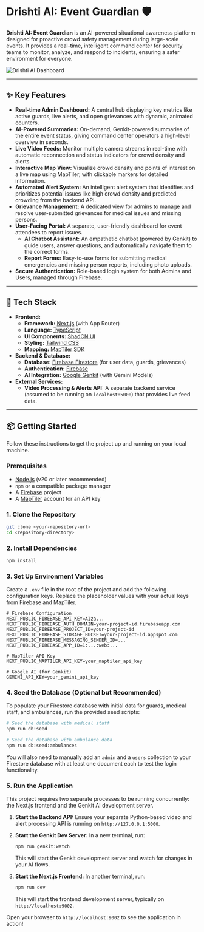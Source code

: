 # Drishti AI: Event Guardian 🛡️

**Drishti AI: Event Guardian** is an AI-powered situational awareness platform designed for proactive crowd safety management during large-scale events. It provides a real-time, intelligent command center for security teams to monitor, analyze, and respond to incidents, ensuring a safer environment for everyone.

![Drishti AI Dashboard](https://res.cloudinary.com/dams0r5uk/image/upload/v1755239920/e0596e3ca77b7bdadbf4e6a58e4f4b4221dbe2807421542949fae856a4d157f8_z2rcvo.png)

---

## ✨ Key Features

*   **Real-time Admin Dashboard:** A central hub displaying key metrics like active guards, live alerts, and open grievances with dynamic, animated counters.
*   **AI-Powered Summaries:** On-demand, Genkit-powered summaries of the entire event status, giving command center operators a high-level overview in seconds.
*   **Live Video Feeds:** Monitor multiple camera streams in real-time with automatic reconnection and status indicators for crowd density and alerts.
*   **Interactive Map View:** Visualize crowd density and points of interest on a live map using MapTiler, with clickable markers for detailed information.
*   **Automated Alert System:** An intelligent alert system that identifies and prioritizes potential issues like high crowd density and predicted crowding from the backend API.
*   **Grievance Management:** A dedicated view for admins to manage and resolve user-submitted grievances for medical issues and missing persons.
*   **User-Facing Portal:** A separate, user-friendly dashboard for event attendees to report issues.
    *   **AI Chatbot Assistant:** An empathetic chatbot (powered by Genkit) to guide users, answer questions, and automatically navigate them to the correct forms.
    *   **Report Forms:** Easy-to-use forms for submitting medical emergencies and missing person reports, including photo uploads.
*   **Secure Authentication:** Role-based login system for both Admins and Users, managed through Firebase.

---

## 🚀 Tech Stack

*   **Frontend:**
    *   **Framework:** [Next.js](https://nextjs.org/) (with App Router)
    *   **Language:** [TypeScript](https://www.typescriptlang.org/)
    *   **UI Components:** [ShadCN UI](https://ui.shadcn.com/)
    *   **Styling:** [Tailwind CSS](https://tailwindcss.com/)
    *   **Mapping:** [MapTiler SDK](https://maptiler.com/sdk/)
*   **Backend & Database:**
    *   **Database:** [Firebase Firestore](https://firebase.google.com/docs/firestore) (for user data, guards, grievances)
    *   **Authentication:** [Firebase](https://firebase.google.com/)
    *   **AI Integration:** [Google Genkit](https://firebase.google.com/docs/genkit) (with Gemini Models)
*   **External Services:**
    *   **Video Processing & Alerts API:** A separate backend service (assumed to be running on `localhost:5000`) that provides live feed data.

---

## 📦 Getting Started

Follow these instructions to get the project up and running on your local machine.

### Prerequisites

*   [Node.js](https://nodejs.org/en) (v20 or later recommended)
*   `npm` or a compatible package manager
*   A [Firebase](https://firebase.google.com/) project
*   A [MapTiler](https://maptiler.com/) account for an API key

### 1. Clone the Repository

```bash
git clone <your-repository-url>
cd <repository-directory>
```

### 2. Install Dependencies

```bash
npm install
```

### 3. Set Up Environment Variables

Create a `.env` file in the root of the project and add the following configuration keys. Replace the placeholder values with your actual keys from Firebase and MapTiler.

```env
# Firebase Configuration
NEXT_PUBLIC_FIREBASE_API_KEY=AIza...
NEXT_PUBLIC_FIREBASE_AUTH_DOMAIN=your-project-id.firebaseapp.com
NEXT_PUBLIC_FIREBASE_PROJECT_ID=your-project-id
NEXT_PUBLIC_FIREBASE_STORAGE_BUCKET=your-project-id.appspot.com
NEXT_PUBLIC_FIREBASE_MESSAGING_SENDER_ID=...
NEXT_PUBLIC_FIREBASE_APP_ID=1:...:web:...

# MapTiler API Key
NEXT_PUBLIC_MAPTILER_API_KEY=your_maptiler_api_key

# Google AI (for Genkit)
GEMINI_API_KEY=your_gemini_api_key
```

### 4. Seed the Database (Optional but Recommended)

To populate your Firestore database with initial data for guards, medical staff, and ambulances, run the provided seed scripts:

```bash
# Seed the database with medical staff
npm run db:seed

# Seed the database with ambulance data
npm run db:seed:ambulances
```
You will also need to manually add an `admin` and a `users` collection to your Firestore database with at least one document each to test the login functionality.

### 5. Run the Application

This project requires two separate processes to be running concurrently: the Next.js frontend and the Genkit AI development server.

1.  **Start the Backend API:**
    Ensure your separate Python-based video and alert processing API is running on `http://127.0.0.1:5000`.

2.  **Start the Genkit Dev Server:**
    In a new terminal, run:
    ```bash
    npm run genkit:watch
    ```
    This will start the Genkit development server and watch for changes in your AI flows.

3.  **Start the Next.js Frontend:**
    In another terminal, run:
    ```bash
    npm run dev
    ```
    This will start the frontend development server, typically on `http://localhost:9002`.

Open your browser to `http://localhost:9002` to see the application in action!
